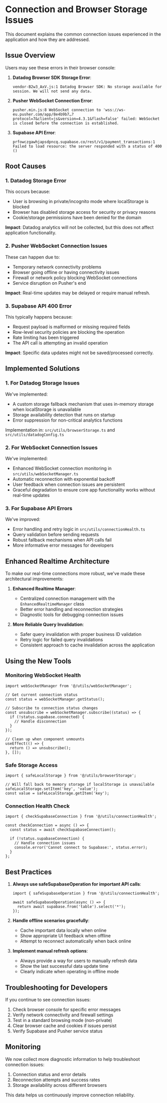 # Connection and Browser Storage Issues

This document explains the common connection issues experienced in the application and how they are addressed.

## Issue Overview

Users may see these errors in their browser console:

1. **Datadog Browser SDK Storage Error**:
   ```
   vendor-B2w3_AxV.js:1 Datadog Browser SDK: No storage available for session. We will not send any data.
   ```

2. **Pusher WebSocket Connection Error**:
   ```
   pusher.min.js:8 WebSocket connection to 'wss://ws-eu.pusher.com/app/8e4b9b7…?protocol=7&client=js&version=4.3.1&flash=false' failed: WebSocket is closed before the connection is established.
   ```

3. **Supabase API Error**:
   ```
   prfowczgawhjapsdpncq.supabase.co/rest/v1/payment_transactions:1 Failed to load resource: the server responded with a status of 400 ()
   ```

## Root Causes

### 1. Datadog Storage Error

This occurs because:
- User is browsing in private/incognito mode where localStorage is blocked
- Browser has disabled storage access for security or privacy reasons
- Cookie/storage permissions have been denied for the domain

**Impact**: Datadog analytics will not be collected, but this does not affect application functionality.

### 2. Pusher WebSocket Connection Issues

These can happen due to:
- Temporary network connectivity problems
- Browser going offline or having connectivity issues
- Firewall or network policy blocking WebSocket connections
- Service disruption on Pusher's end

**Impact**: Real-time updates may be delayed or require manual refresh.

### 3. Supabase API 400 Error

This typically happens because:
- Request payload is malformed or missing required fields
- Row-level security policies are blocking the operation
- Rate limiting has been triggered
- The API call is attempting an invalid operation

**Impact**: Specific data updates might not be saved/processed correctly.

## Implemented Solutions

### 1. For Datadog Storage Issues

We've implemented:
- A custom storage fallback mechanism that uses in-memory storage when localStorage is unavailable
- Storage availability detection that runs on startup
- Error suppression for non-critical analytics functions

Implementation in: `src/utils/browserStorage.ts` and `src/utils/datadogConfig.ts`

### 2. For WebSocket Connection Issues

We've implemented:
- Enhanced WebSocket connection monitoring in `src/utils/webSocketManager.ts`
- Automatic reconnection with exponential backoff
- User feedback when connection issues are persistent
- Graceful degradation to ensure core app functionality works without real-time updates

### 3. For Supabase API Errors

We've improved:
- Error handling and retry logic in `src/utils/connectionHealth.ts`
- Query validation before sending requests
- Robust fallback mechanisms when API calls fail
- More informative error messages for developers

## Enhanced Realtime Architecture

To make our real-time connections more robust, we've made these architectural improvements:

1. **Enhanced Realtime Manager**:
   - Centralized connection management with the `EnhancedRealtimeManager` class
   - Better error handling and reconnection strategies
   - Diagnostic tools for debugging connection issues

2. **More Reliable Query Invalidation**:
   - Safer query invalidation with proper business ID validation
   - Retry logic for failed query invalidations
   - Consistent approach to cache invalidation across the application

## Using the New Tools

### Monitoring WebSocket Health

```tsx
import webSocketManager from '@/utils/webSocketManager';

// Get current connection status
const status = webSocketManager.getStatus();

// Subscribe to connection status changes
const unsubscribe = webSocketManager.subscribe((status) => {
  if (!status.supabase.connected) {
    // Handle disconnection
  }
});

// Clean up when component unmounts
useEffect(() => {
  return () => unsubscribe();
}, []);
```

### Safe Storage Access

```tsx
import { safeLocalStorage } from '@/utils/browserStorage';

// Will fall back to memory storage if localStorage is unavailable
safeLocalStorage.setItem('key', 'value');
const value = safeLocalStorage.getItem('key');
```

### Connection Health Check

```tsx
import { checkSupabaseConnection } from '@/utils/connectionHealth';

const checkConnection = async () => {
  const status = await checkSupabaseConnection();
  
  if (!status.supabaseConnection) {
    // Handle connection issues
    console.error('Cannot connect to Supabase:', status.error);
  }
};
```

## Best Practices

1. **Always use safeSupabaseOperation for important API calls**:
   ```tsx
   import { safeSupabaseOperation } from '@/utils/connectionHealth';
   
   await safeSupabaseOperation(async () => {
     return await supabase.from('table').select('*');
   });
   ```

2. **Handle offline scenarios gracefully**:
   - Cache important data locally when online
   - Show appropriate UI feedback when offline
   - Attempt to reconnect automatically when back online

3. **Implement manual refresh options**:
   - Always provide a way for users to manually refresh data
   - Show the last successful data update time
   - Clearly indicate when operating in offline mode

## Troubleshooting for Developers

If you continue to see connection issues:

1. Check browser console for specific error messages
2. Verify network connectivity and firewall settings
3. Test in a standard browsing mode (non-private)
4. Clear browser cache and cookies if issues persist
5. Verify Supabase and Pusher service status

## Monitoring

We now collect more diagnostic information to help troubleshoot connection issues:

1. Connection status and error details
2. Reconnection attempts and success rates
3. Storage availability across different browsers

This data helps us continuously improve connection reliability.
